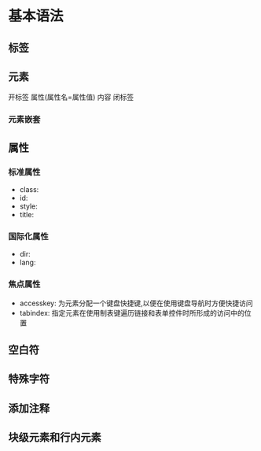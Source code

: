 # 基本语法
## 标签
## 元素
开标签 属性(属性名=属性值) 内容 闭标签
### 元素嵌套
## 属性

### 标准属性
- class:
- id:
- style:
- title:
### 国际化属性
- dir:
- lang: 
### 焦点属性
- accesskey: 为元素分配一个键盘快捷键,以便在使用键盘导航时方便快捷访问
- tabindex: 指定元素在使用制表键遍历链接和表单控件时所形成的访问中的位置

## 空白符

## 特殊字符

## 添加注释
<!-- -->

## 块级元素和行内元素
